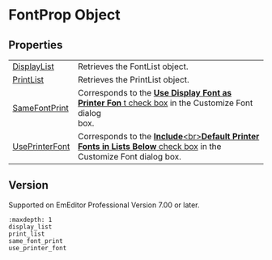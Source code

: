 # FontProp Object

## Properties

|     |     |
| --- | --- |
| [DisplayList](display_list) | Retrieves the FontList object. |
| [PrintList](print_list) | Retrieves the PrintList object. |
| [SameFontPrint](same_font_print) | Corresponds to the [**Use Display Font as Printer Fon** t check box](../../dlg/properties/font/index) in the Customize Font dialog <br> box. |
| [UsePrinterFont](use_printer_font) | Corresponds to the [**Include**\<br>**Default Printer Fonts in Lists Below** check box](../../dlg/properties/font/index) in the Customize Font dialog box. |

## Version

Supported on EmEditor Professional Version 7.00 or later.


```{toctree}
:maxdepth: 1
display_list
print_list
same_font_print
use_printer_font
```
